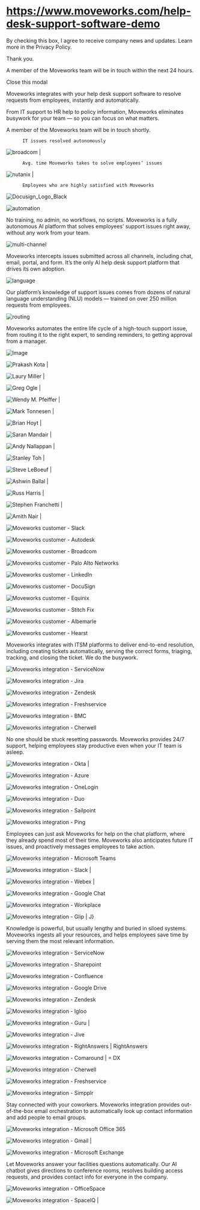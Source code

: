 # https://www.moveworks.com/help-desk-support-software-demo

By checking this box, I agree to receive company news and updates. Learn more in the Privacy Policy.

Thank you.

A member of the Moveworks team will be in touch within the next 24 hours.



  Close this modal
  


Moveworks integrates with your help desk support software to resolve requests from employees, instantly and automatically. 

From IT support to HR help to policy information, Moveworks eliminates busywork for your team — so you can focus on what matters.

A member of the Moveworks team will be in touch shortly.


          IT issues resolved autonomously
        

![broadcom | ](https://www.moveworks.com/hubfs/img/clients/logos/broadcom.png)


          Avg. time Moveworks takes to solve employees’ issues
        

![nutanix | ](https://www.moveworks.com/hubfs/img/clients/logos/nutanix.png)


          Employees who are highly satisfied with Moveworks
        

![Docusign_Logo_Black](https://www.moveworks.com/hubfs/img/clients/logos/Docusign_Logo_Black.svg)

![automation](https://www.moveworks.com/hubfs/img/site/illustrations/automation.svg)

No training, no admin, no workflows, no scripts. Moveworks is a fully autonomous AI platform that solves employees’ support issues right away, without any work from your team.

![multi-channel](https://www.moveworks.com/hubfs/img/site/illustrations/multi-channel.svg)

Moveworks intercepts issues submitted across all channels, including chat, email, portal, and form. It’s the only AI help desk support platform that drives its own adoption.

![language](https://www.moveworks.com/hubfs/img/site/illustrations/language.svg)

Our platform’s knowledge of support issues comes from dozens of natural language understanding (NLU) models — trained on over 250 million requests from employees. 

![routing](https://www.moveworks.com/hubfs/img/site/illustrations/routing.svg)

Moveworks automates the entire life cycle of a high-touch support issue, from routing it to the right expert, to sending reminders, to getting approval from a manager.

![Image](https://www.moveworks.com/hubfs/img/site/logos/int-logos.svg)

![Prakash Kota | ](https://www.moveworks.com/hs-fs/hubfs/Headshot_PrakashKota_Autodesk_DemoRequest_Wide.jpg)

![Laury Miller | ](https://www.moveworks.com/hs-fs/hubfs/Headshot_LauryMiller_Seagen_DemoRequest_Wide.jpg)

![Greg Ogle | ](https://www.moveworks.com/hs-fs/hubfs/Headshot_GregOgle_Equinix_DemoRequest_Wide.jpg)

![Wendy M. Pfeiffer | ](https://www.moveworks.com/hs-fs/hubfs/Headshot_WendyPfeiffer_Nutanix_DemoRequest_Wide.jpg)

![Mark Tonnesen | ](https://www.moveworks.com/hs-fs/hubfs/Headshot_MarkTonnesen_FreedomFinancial_DemoRequest_Wide.jpg)

![Brian Hoyt | ](https://www.moveworks.com/hs-fs/hubfs/Headshot_BrianHoyt_Unity_DemoRequest_Wide.jpg)

![Saran Mandair | ](https://www.moveworks.com/hs-fs/hubfs/Headshot_SaranMandair_Docusign_DemoRequest_Wide.jpg)

![Andy Nallappan | ](https://www.moveworks.com/hs-fs/hubfs/Headshot_AndyNallappan_Broadcom_DemoRequest_Wide.jpg)

![Stanley Toh | ](https://www.moveworks.com/hs-fs/hubfs/Headshot_StanleyToh_Broadcom_DemoRequest_Wide.jpg)

![Steve LeBoeuf | ](https://www.moveworks.com/hs-fs/hubfs/Headshot_SteveLeBoeuf_Procore_DemoRequest_Wide.jpg)

![Ashwin Ballal | ](https://www.moveworks.com/hs-fs/hubfs/Headshot_AshwinBallal_Medallia_DemoRequest_Wide-1.jpg)

![Russ Harris | ](https://www.moveworks.com/hs-fs/hubfs/Headshot_RussHarris_AppDynamics_DemoRequest_Wide.jpg)

![Stephen Franchetti | ](https://www.moveworks.com/hs-fs/hubfs/Headshot_StephenFranchetti_Slack_DemoRequest_Wide.jpg)

![Amith Nair | ](https://www.moveworks.com/hs-fs/hubfs/Headshot_AmithNair_Vituity_DemoRequest_Wide.jpg)

![Moveworks customer - Slack](https://www.moveworks.com/hubfs/img/clients/logos/sized/slack.svg)

![Moveworks customer - Autodesk](https://www.moveworks.com/hubfs/img/clients/logos/sized/autodesk.svg)

![Moveworks customer - Broadcom](https://www.moveworks.com/hubfs/img/clients/logos/sized/broadcom.svg)

![Moveworks customer - Palo Alto Networks](https://www.moveworks.com/hubfs/img/clients/logos/sized/paloaltonetworks-logo-positive.svg)

![Moveworks customer - LinkedIn](https://www.moveworks.com/hubfs/img/clients/logos/sized/linkedin.svg)

![Moveworks customer - DocuSign](https://www.moveworks.com/hubfs/docusign-1.svg)

![Moveworks customer - Equinix](https://www.moveworks.com/hubfs/img/clients/logos/sized/equinix.svg)

![Moveworks customer - Stitch Fix](https://www.moveworks.com/hubfs/img/clients/logos/sized/stitch-fix.svg)

![Moveworks customer - Albemarle](https://www.moveworks.com/hubfs/albemarle-1.svg)

![Moveworks customer - Hearst](https://www.moveworks.com/hubfs/Hearst_Logo%20Sized%20-%20Positive.svg)

Moveworks integrates with ITSM platforms to deliver end-to-end resolution, including creating tickets automatically, serving the correct forms, triaging, tracking, and closing the ticket. We do the busywork.

![Moveworks integration - ServiceNow](https://www.moveworks.com/hubfs/img/integrations/mark-only/servicenow.svg)

![Moveworks integration - Jira](https://www.moveworks.com/hubfs/img/integrations/mark-only/Jira_IconOnly.svg)

![Moveworks integration - Zendesk](https://www.moveworks.com/hubfs/zendesk-1.svg)

![Moveworks integration - Freshservice](https://www.moveworks.com/hubfs/img/integrations/mark-only/freshservice.svg)

![Moveworks integration - BMC](https://www.moveworks.com/hubfs/BMC.svg)

![Moveworks integration - Cherwell](https://www.moveworks.com/hubfs/Cherwell.svg)

No one should be stuck resetting passwords. Moveworks provides 24/7 support, helping employees stay productive even when your IT team is asleep. 

![Moveworks integration - Okta | ](https://www.moveworks.com/hubfs/Moveweb/logos/Enterprise%20IT%20logos/Okta_Logo_BrightBlue_Medium.png)

![Moveworks integration - Azure](https://www.moveworks.com/hubfs/Moveweb/Enterprise%20Logos%20(integrations)/azure-active-directory-1.png)

![Moveworks integration - OneLogin](https://www.moveworks.com/hubfs/img/integrations/mark-only/onelogin-bug.svg)

![Moveworks integration - Duo](https://www.moveworks.com/hubfs/img/integrations/mark-only/Duo_Logo_Green.svg)

![Moveworks integration - Sailpoint](https://www.moveworks.com/hubfs/img/integrations/mark-only/sailpoint-bug.svg)

![Moveworks integration - Ping](https://www.moveworks.com/hubfs/img/integrations/mark-only/ping_logo_singlecolor.svg)

Employees can just ask Moveworks for help on the chat platform, where they already spend most of their time. Moveworks also anticipates future IT issues, and proactively messages employees to take action.

![Moveworks integration - Microsoft Teams](https://www.moveworks.com/hubfs/img/integrations/mark-only/microsoft-teams.svg)

![Moveworks integration - Slack | ](https://www.moveworks.com/hubfs/Moveweb/logos/Enterprise%20IT%20logos/Slack_Technologies_Logo.svg.png)

![Moveworks integration - Webex | ](https://www.moveworks.com/hubfs/Webex_ByCisco_Icon_FullColor.png)

![Moveworks integration - Google Chat](https://www.moveworks.com/hubfs/Google_Hangouts_Chat.svg)

![Moveworks integration - Workplace](https://www.moveworks.com/hubfs/Facebook_Workplace-1.svg)

![Moveworks integration - Glip | J}](https://www.moveworks.com/hubfs/Glip_Icon_FullColor.png)

Knowledge is powerful, but usually lengthy and buried in siloed systems. Moveworks ingests all your resources, and helps employees save time by serving them the most relevant information.

![Moveworks integration - ServiceNow](https://www.moveworks.com/hubfs/img/integrations/mark-only/servicenow.svg)

![Moveworks integration - Sharepoint](https://www.moveworks.com/hubfs/img/integrations/mark-only/microsoft-sharepoint-bug.svg)

![Moveworks integration - Confluence](https://www.moveworks.com/hubfs/Confluence.svg)

![Moveworks integration - Google Drive](https://www.moveworks.com/hubfs/img/integrations/mark-only/google-drive-logo.svg)

![Moveworks integration - Zendesk](https://www.moveworks.com/hubfs/zendesk-3.svg)

![Moveworks integration - Igloo](https://www.moveworks.com/hubfs/Igloo.svg)

![Moveworks integration - Guru | ](https://www.moveworks.com/hubfs/img/integrations/mark-only/guru-icon.png)

![Moveworks integration - Jive](https://www.moveworks.com/hubfs/Jive-1.svg)

![Moveworks integration - RightAnswers | RightAnswers](https://www.moveworks.com/hubfs/RightAnswers_ByUpland_Logo_FullColor.png)

![Moveworks integration - Comaround | = DX](https://www.moveworks.com/hubfs/Comaround_Icon_FullColor.png)

![Moveworks integration - Cherwell](https://www.moveworks.com/hubfs/Cherwell.svg)

![Moveworks integration - Freshservice](https://www.moveworks.com/hubfs/img/integrations/mark-only/freshservice-1.svg)

![Moveworks integration - Simpplr](https://www.moveworks.com/hubfs/Simpplr_Logo_SingleColor.svg)

Stay connected with your coworkers. Moveworks integration provides out-of-the-box email orchestration to automatically look up contact information and add people to email groups.

![Moveworks integration - Microsoft Office 365](https://www.moveworks.com/hubfs/img/integrations/mark-only/microsoft-office-365.svg)

![Moveworks integration - Gmail | ](https://www.moveworks.com/hubfs/Gmail-logo.png)

![Moveworks integration - Microsoft Exchange](https://www.moveworks.com/hubfs/img/integrations/mark-only/microsoft-exchange-bug.svg)

Let Moveworks answer your facilities questions automatically. Our AI chatbot gives directions to conference rooms, resolves building access requests, and provides contact info for everyone in the company.

![Moveworks integration - OfficeSpace](https://www.moveworks.com/hubfs/img/integrations/mark-only/officespace-logo-bug.svg)

![Moveworks integration - SpaceIQ | ](https://www.moveworks.com/hubfs/SpaceIQ_Logo_FullColor.png)

